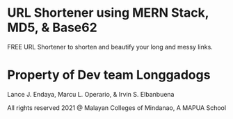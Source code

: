 # URL Shortener using MERN Stack, MD5, & Base62
FREE URL Shortener to shorten and beautify your long and messy links.

<h1>Property of Dev team Longgadogs</h1>
<p>Lance J. Endaya, Marcu L. Operario, & Irvin S. Elbanbuena</p>
<p>All rights reserved 2021 @ Malayan Colleges of Mindanao, A MAPUA School</p>
